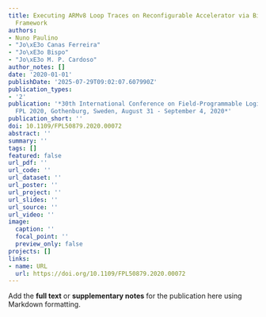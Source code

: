 ```yaml
---
title: Executing ARMv8 Loop Traces on Reconfigurable Accelerator via Binary Translation
  Framework
authors:
- Nuno Paulino
- "Jo\xE3o Canas Ferreira"
- "Jo\xE3o Bispo"
- "Jo\xE3o M. P. Cardoso"
author_notes: []
date: '2020-01-01'
publishDate: '2025-07-29T09:02:07.607990Z'
publication_types:
- '2'
publication: '*30th International Conference on Field-Programmable Logic and Applications,
  FPL 2020, Gothenburg, Sweden, August 31 - September 4, 2020*'
publication_short: ''
doi: 10.1109/FPL50879.2020.00072
abstract: ''
summary: ''
tags: []
featured: false
url_pdf: ''
url_code: ''
url_dataset: ''
url_poster: ''
url_project: ''
url_slides: ''
url_source: ''
url_video: ''
image:
  caption: ''
  focal_point: ''
  preview_only: false
projects: []
links:
- name: URL
  url: https://doi.org/10.1109/FPL50879.2020.00072
---
```


Add the **full text** or **supplementary notes** for the publication here using Markdown formatting.
